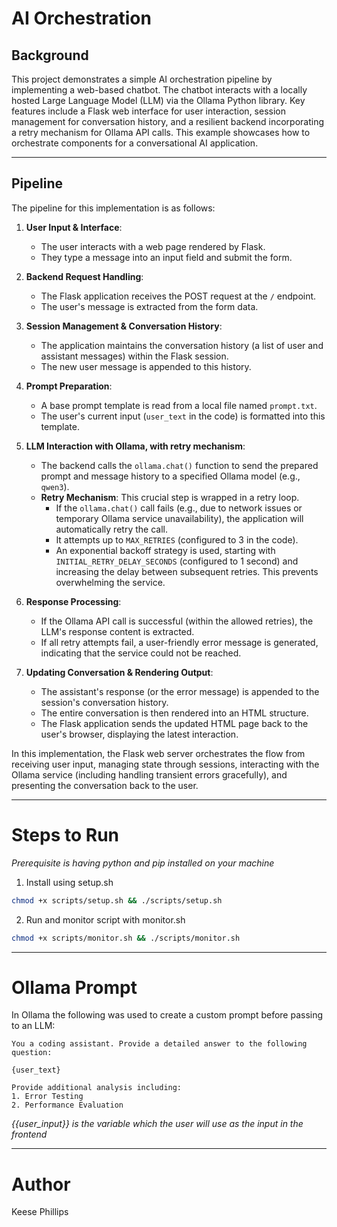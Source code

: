 # AI Orchestration

## Background
This project demonstrates a simple AI orchestration pipeline by implementing a web-based chatbot. The chatbot interacts with a locally hosted Large Language Model (LLM) via the Ollama Python library. Key features include a Flask web interface for user interaction, session management for conversation history, and a resilient backend incorporating a retry mechanism for Ollama API calls. This example showcases how to orchestrate components for a conversational AI application.

---
## Pipeline
The pipeline for this implementation is as follows:

1.  **User Input & Interface**:
    * The user interacts with a web page rendered by Flask.
    * They type a message into an input field and submit the form.

2.  **Backend Request Handling**:
    * The Flask application receives the POST request at the `/` endpoint.
    * The user's message is extracted from the form data.

3.  **Session Management & Conversation History**:
    * The application maintains the conversation history (a list of user and assistant messages) within the Flask session.
    * The new user message is appended to this history.

4.  **Prompt Preparation**:
    * A base prompt template is read from a local file named `prompt.txt`.
    * The user's current input (`user_text` in the code) is formatted into this template.

5.  **LLM Interaction with Ollama, with retry mechanism**:
    * The backend calls the `ollama.chat()` function to send the prepared prompt and message history to a specified Ollama model (e.g., `qwen3`).
    * **Retry Mechanism**: This crucial step is wrapped in a retry loop.
        * If the `ollama.chat()` call fails (e.g., due to network issues or temporary Ollama service unavailability), the application will automatically retry the call.
        * It attempts up to `MAX_RETRIES` (configured to 3 in the code).
        * An exponential backoff strategy is used, starting with `INITIAL_RETRY_DELAY_SECONDS` (configured to 1 second) and increasing the delay between subsequent retries. This prevents overwhelming the service.

6.  **Response Processing**:
    * If the Ollama API call is successful (within the allowed retries), the LLM's response content is extracted.
    * If all retry attempts fail, a user-friendly error message is generated, indicating that the service could not be reached.

7.  **Updating Conversation & Rendering Output**:
    * The assistant's response (or the error message) is appended to the session's conversation history.
    * The entire conversation is then rendered into an HTML structure.
    * The Flask application sends the updated HTML page back to the user's browser, displaying the latest interaction.

In this implementation, the Flask web server orchestrates the flow from receiving user input, managing state through sessions, interacting with the Ollama service (including handling transient errors gracefully), and presenting the conversation back to the user.

---
# Steps to Run
*Prerequisite is having python and pip installed on your machine*  
1. Install using setup.sh  
```bash
chmod +x scripts/setup.sh && ./scripts/setup.sh
```
2. Run and monitor script with monitor.sh
```bash
chmod +x scripts/monitor.sh && ./scripts/monitor.sh
```



---

# Ollama Prompt
In Ollama the following was used to create a custom prompt before passing to an LLM:

```
You a coding assistant. Provide a detailed answer to the following question:

{user_text}

Provide additional analysis including:
1. Error Testing 
2. Performance Evaluation
```
*{{user_input}} is the variable which the user will use as the input in the frontend*

---

# Author
Keese Phillips